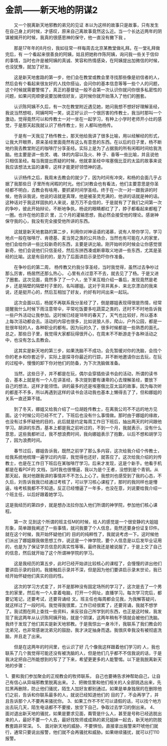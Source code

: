 #  金凯——新天地的阴谋2

　　又一个脱离新天地邪教的弟兄的见证
本以为这样的故事只是故事，只有发生在自己身上的时候，才感叹，原来自己离故事竟然这么近。当一个长达近两年的阴谋被揭开的时候，我真的很感恩神的保守，他一直没有撇下我 。

　　那是17年年的8月份，我如往常一样每周去北京某教堂做礼拜。在一堂礼拜做完后，有 一个看起来很善良的阿姨，姑且把她称作陈阿姨，询问我一些关于信仰的事情，当时也许是被阿姨的真诚、笑容和热情感染，在阿姨提出加微信的时候，也没犹豫，就加了好友。

　　这是新天地套路的第一步，他们会在教堂或教会里寻找那些像是初信者的人，然后会有个看起来很友好的人找你搭讪，会问你的基本信息等等一些个人的问题，这个时候就需要警惕了，真正的基督徒一般不会第一次认识你就问你很多私密性的问题，如果问完顺便说要加微信好友，这时候你就开始落入了他们的圈套。

　　认识陈阿姨不久后，有一次在教堂附近遇见她，她问我想不想好好理解圣经，我说当然想啦，阿姨呵呵一笑，说正好认识一个很厉害的传教士，我当时那叫一个激动，觉得竟然可以和传教士一对一坐在一起学习，有种上小学时老师开小灶的感觉，于是那天起我就认识了杨传教士，别 人都叫他杨传。

　　于是有一天我见了杨传教士，那天他给我讲了很多比喻，用以经解经的形式，让我大开眼界，原来圣经里面竟然有这么有意思的东西。在以后的日子里，杨不断地约我去教堂附近的咖啡厅分享圣经。实际上是为了占据我的所有闲暇时间给我洗脑。他主要是讲一些灵、魂、体的内容以及火、种 子、香等一些比喻，并且说他只相信圣经。每当我提出质疑的时候，他就拿圣经中埃塞俄比亚的太监的故事来说我应该想法太监的谦卑，这样才能更好领悟神的道。

　　认识杨传之后，我周末去教会的就少了，因为时间有冲突，和杨的会面几乎占据了我那些日 子里所有闲暇的时光。他们对教会也有看法，他们主要意思是你圣经都不明白，去教会有啥用，要抓紧时间学圣经。终于在一次一对一跟我讲的时候，他告诉我说，他说的话就是真理，他是被圣灵充满的，他讲的话就是神的话。这种话对于我这样固执的人来说，是万万不会信的，于是就有了了我们之间第一次的争吵，彼此开始辩论，不断地争执，杨说的眼睛都红了了，脖子都看起来都粗了一圈。也许在他的意识 里，三个月的灌输思想，我必然会接受他的理论。感谢神保守我的心，我没有完全接受他所讲的东西。

　　这就是新天地套路的第二步，利用你对神话语的渴慕，说有人带你学习，学习地点一般在咖啡厅、肯德基、麦当劳之类的公共场合，当然也有可能在人的家里，他们会给你讲一些比较新奇的东西，主要是讲比喻。刚开始听的时候会让你感觉很新奇，他们会说他们只信圣经，然后东拼西凑或断章取义地讲一些东西，尤其是圣经的比喻。这是有目的的，是为了后面讲启示录恐吓你作准备。

　　在争吵后的第二周， 杨传教又约我分享圣经，当时我觉得，虽然过去争吵过那么厉害，杨居然还那么热心， 心里有点过意不不去，就去见了了杨。于是又进了圈套。这次见面，竟然多了了一个人，坐下来互相介绍一番后，发现竟然是老乡，还是隔壁的隔壁村子里的，名叫娜姐。这对于背井离乡、来北京漂泊的我来说，还是挺开心的，然后互相加了好友，约好有时间出来一起玩。

　　这次会面以后，杨就不再联系我分圣经了了，倒是娜姐表现得很是热情，经常提醒我什么时候下雨注意带伞，平常吃饭要多吃蔬菜之类的，还时不不时地告诉我一些户外活动让我参加。这时候已经是18年的春天了，天气也比较好，所以基本上每次活动都会去。活动的内容也很多，比如说狼人杀，爬山，户外公园，都是一批很年轻的人，各种职业的都有。因为玩的久了，很多时候都是一些熟悉的面孔。总之，那些日子里，我觉得大家都玩得很开心，在周末不不断游走于各种活动之中，也没有怎么去教会。

　　这其实是新天地的第三步，如果洗脑不不成功，会先暂缓对你的洗脑，会找个你的老乡和你套近乎，实际上是探寻你最近的行踪，并不断地邀请你出去玩，在玩的过程中，慢慢的卸下你对他们的防备，为下次洗脑做准备。
 
　　当然，这些日子，并不都是在玩，偶尔会穿插些读书会的活动，所谓的读书会，基本上就是有一个人在讲圣经，多次提到要有谦卑的心去理解圣经，要放下 自己的想法，这样才能领悟。讲的最多的还是埃塞俄比亚太监的故事，因为每次听的都差不不多，所以再遇到这样的读书会活动我也基本上懒得去了了，但和娜姐的关系一直还算不错。

　　到了冬天，娜姐又给我介绍了一位胡姓传教士，在离我公司不不远的地方见面。这个时候公司已经不忙了，下班后也没有什么事情做。那时由于娜姐的缘故，也没有过多怀疑他的目的，此后就是约定每周工作日下班后，抽出两天的时间跟他学习。胡讲的东西，基本上都是我之前听过的，不到一个月，我就表示，没有什么意思，这些我都听过，我不想浪费时间，我向娜姐表示了抱歉，以后不想和胡学习了，因为浪费时间。


　　春节过后，娜姐告诉我，既然之前学了那么多内容，这次给我介绍个传教士，给我系统地梳理一遍学过的内容，我觉得也还好，就答应了。这次给我介绍的刘传教士，也是在工作日下班后在某咖啡厅学习。后来才发现，这是个新手。他看手机都是在看PDF的 文档，当时我也很懵逼，我以为是个王者，没想到是个青铜。从那天起，我对他跟我讲的事情并不不怎么上心了。我想刘也感受到了我的心态，不久后，刘告诉我我已经通过考核了，可以学习核心课程了，那时的我同样也是懵逼，啥考核我都不不知道。反正已经懵逼了一年多，也没在意，刘说要给我介绍一个班主任，以后好跟着她学习。

这是我经历的第四步，就是想办法拉你加入他们所谓的神学院，参加他们核心课程。

　　第一次 见到这个所谓的班主任M的时候，给人的感觉是一个很安静的大姐姐形象，简单跟我阐述了一些事情，就问我要了个人信息，竟然还要身份证复印件。就在这个时候，我开始怀疑他们的 目的的纯粹性了，我就说考虑一下。这时候他们派出了娜姐跟我做思想工作，说这是一个神学院，要个人信息是以后发毕业证用的，也是为了保证学员信息的真实性等等。最终我还是被说服了，于是上交了自己的信息，然后就开始了这个所谓神学院的学习。

　　这是我经历的第五步，此时已经开始讲比较核心的课程了，会慢慢的讲出他们要讲启示录的目的。我接触启示录并不深，但是因为他们要讲启示录末世论，我已经开始怀疑他们真实的目的性。

　　这次的学习方式变了，并不是那种没有固定场所的学习了，这次是去了一个男生的家里，然后有一个人拿着电脑，打开一个网址，直播学习。每次学习完后，都要记笔记，还要考试，还要背诵经 文。班主任也每周都会见我，为我解答疑问，就这样过了一段时间。我觉得我很累，工作已经很累了，还要背诵，我就不想学了。我试图在网上查找一些资料，来反驳自己所学到的东西，也正是这时候，我发现了我这两年从认识陈阿姨开始，就是个阴谋，这两年稍有不慎就会被他们洗脑。我终于发现了他们其实是新天地邪教。于是我惊出一身冷汗，我联系了我们教会的沈弟兄，也非常感谢沈弟兄的鼓励，我才决定抽身而退。我很庆幸我没有被彻底洗脑，并且走了出来。

　　但是在这两年的时间里，也认识了好 几个像我这样跟着他们学习的 人，我也联系了几个我觉得可能还没有被洗脑的人，但是他们几乎都不不信我说的话，于是我决定把自己所能想到的写了了下来，希望更更多的人能警惕。以下是我脱离新天地的步骤：

1、要和我们参加聚会的正规教会的牧师联系， 自己也要祷告求神帮助自己，让自 己有信心从异端邪教里脱离出来。
2、把微信里和他们相关的人全部挑选出来，先拉黑再删除，防止他们骚扰，陌生人加好友都别通过。如果是单身独居的在删除他们之前，告诉和你联系最多的人，就说已经知道他们的 目的了，不会再学了，并且告诉那个人不要再来骚扰你。
3、如果工作不不忙可以请假的话，可以找个地方出去玩几天，陌生电话都不不要接，放空下自己，争取过去学习的倒出来。
4、 面对退出新天地的骚扰，如果是要求见面，甭管是什么人，甚至是号称已经逃脱出来的人，最好不要一个人去，最好找牧师或成熟的弟兄姐妹一起去，新天地的防脱教套路非常深。
5、 面对新天地的威胁，不要惧怕，直接拿出报警来吓唬他们就行，通常只要说出报警，他们就不会再骚扰和威胁。如果继续骚扰，就可以打110报警。
